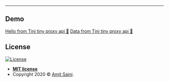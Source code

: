 

---

## Demo
[Hello from Tini tiny proxy api 👋]( https://tini-tiny-nodejs.herokuapp.com/)
[Data from Tini tiny proxy api 🚀]( https://tini-tiny-nodejs.herokuapp.com/tini/comics)

## License

[![License](http://img.shields.io/:license-mit-blue.svg?style=flat-square)](http://badges.mit-license.org)

- **[MIT license](http://opensource.org/licenses/mit-license.php)**
- Copyright 2020 © <a href="https://amitsaini.me" target="_blank">Amit Saini</a>.
